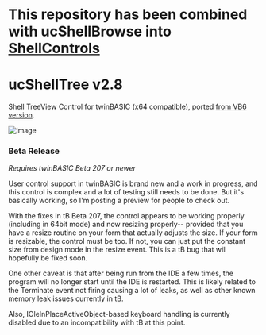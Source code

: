 # This repository has been combined with ucShellBrowse into [ShellControls](https://github.com/fafalone/ShellControls)

# ucShellTree v2.8
Shell TreeView Control for twinBASIC (x64 compatible), ported [from VB6 version](http://www.vbforums.com/showthread.php?862137-VB6-ucShellTree-Full-featured-Shell-Tree-UserControl).

![image](https://user-images.githubusercontent.com/7834493/208004027-283c2d98-aee1-4da8-8fd2-ffebd676414e.png)


### Beta Release

*Requires twinBASIC Beta 207 or newer*

User control support in twinBASIC is brand new and a work in progress, and this control is complex and a lot of testing still needs to be done. But it's basically working, so I'm posting a preview for people to check out.

With the fixes in tB Beta 207, the control appears to be working properly (including in 64bit mode) and now resizing properly-- provided that you have a resize routine on your form that actually adjusts the size. If your form is resizable, the control must be too. If not, you can just put the constant size from design mode in the resize event. This is a tB bug that will hopefully be fixed soon.

One other caveat is that after being run from the IDE a few times, the program will no longer start until the IDE is restarted. This is likely related to the Terminate event not firing causing a lot of leaks, as well as other known memory leak issues currently in tB. 

Also, IOleInPlaceActiveObject-based keyboard handling is currently disabled due to an incompatibility with tB at this point.
